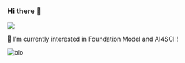 ### Hi there 👋 
![](https://komarev.com/ghpvc/?username=jingbo02&label=PROFILE+VIEWS)

 🌱 I’m currently interested in Foundation Model and AI4SCI !

![bio](https://github-readme-stats.vercel.app/api?username=jingbo02&show_icons=true&&hide=prs,issues)

